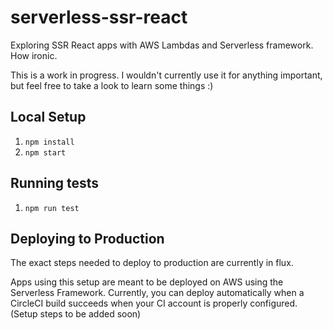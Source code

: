 # serverless-ssr-react
Exploring SSR React apps with AWS Lambdas and Serverless framework. How ironic.

This is a work in progress. I wouldn't currently use it for anything important, but feel free to take a look to learn some things :)

## Local Setup

1. `npm install`
2. `npm start`

## Running tests

1. `npm run test`

## Deploying to Production

The exact steps needed to deploy to production are currently in flux.

Apps using this setup are meant to be deployed on AWS using the Serverless Framework. Currently, you can deploy automatically when a CircleCI build succeeds when your CI account is properly configured. (Setup steps to be added soon)
